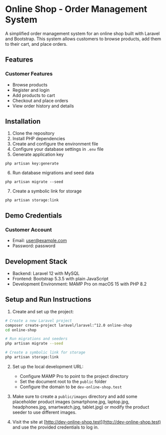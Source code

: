 # Online Shop - Order Management System

A simplified order management system for an online shop built with Laravel and Bootstrap. This system allows customers to browse products, add them to their cart, and place orders.

## Features

### Customer Features
- Browse products
- Register and login
- Add products to cart
- Checkout and place orders
- View order history and details

## Installation

1. Clone the repository
2. Install PHP dependencies
3. Create and configure the environment file
4. Configure your database settings in `.env` file
5. Generate application key
```
php artisan key:generate
```
6. Run database migrations and seed data
```
php artisan migrate --seed
```
7. Create a symbolic link for storage
```
php artisan storage:link
```

## Demo Credentials

### Customer Account
- Email: user@example.com
- Password: password

## Development Stack
- Backend: Laravel 12 with MySQL
- Frontend: Bootstrap 5.3.5 with plain JavaScript
- Development Environment: MAMP Pro on macOS 15 with PHP 8.2

## Setup and Run Instructions

1.  Create and set up the project:

```bash
# Create a new Laravel project
composer create-project laravel/laravel:^12.0 online-shop
cd online-shop

# Run migrations and seeders
php artisan migrate --seed

# Create a symbolic link for storage
php artisan storage:link

```

2.  Set up the local development URL:

    -   Configure MAMP Pro to point to the project directory
    -   Set the document root to the `public` folder
    -   Configure the domain to be `dev-online-shop.test`
3.  Make sure to create a `public/images` directory and add some placeholder product images (smartphone.jpg, laptop.jpg, headphones.jpg, smartwatch.jpg, tablet.jpg) or modify the product seeder to use different images.

4.  Visit the site at [http://dev-online-shop.test](http://dev-online-shop.test) and use the provided credentials to log in.

